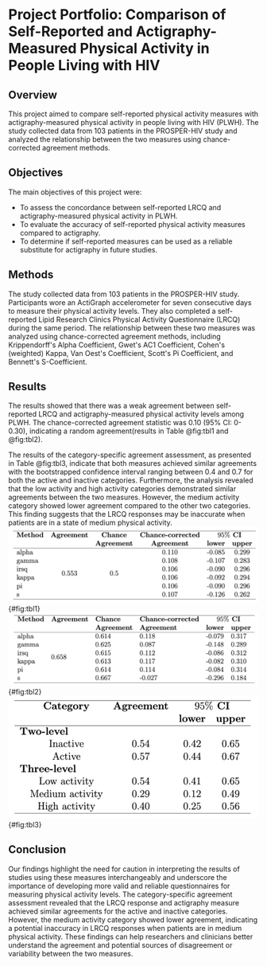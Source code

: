 # Project Portfolio: Comparison of Self-Reported and Actigraphy-Measured Physical Activity in People Living with HIV

## Overview
This project aimed to compare self-reported physical activity measures with actigraphy-measured physical activity in people living with HIV (PLWH). The study collected data from 103 patients in the PROSPER-HIV study and analyzed the relationship between the two measures using chance-corrected agreement methods. 

## Objectives
The main objectives of this project were:
- To assess the concordance between self-reported LRCQ and actigraphy-measured physical activity in PLWH.
- To evaluate the accuracy of self-reported physical activity measures compared to actigraphy.
- To determine if self-reported measures can be used as a reliable substitute for actigraphy in future studies.

## Methods
The study collected data from 103 patients in the PROSPER-HIV study. Participants wore an ActiGraph accelerometer for seven consecutive days to measure their physical activity levels. They also completed a self-reported Lipid Research Clinics Physical Activity Questionnaire (LRCQ) during the same period. The relationship between these two measures was analyzed using chance-corrected agreement methods, including Krippendorff's Alpha Coefficient, Gwet's AC1 Coefficient, Cohen's (weighted) Kappa, Van Oest's Coefficient, Scott's Pi Coefficient, and Bennett's S-Coefficient.

## Results
The results showed that there was a weak agreement between self-reported LRCQ and actigraphy-measured physical activity levels among PLWH. The chance-corrected agreement statistic was 0.10 (95% CI: 0-0.30), indicating a random agreement(results in Table @fig:tbl1 and @fig:tbl2). 

The results of the category-specific agreement assessment, as presented in Table @fig:tbl3, indicate that both measures achieved similar agreements with the bootstrapped confidence interval ranging between 0.4 and 0.7 for both the active and inactive categories. Furthermore, the analysis revealed that the low activity and high activity categories demonstrated similar agreements between the two measures. However, the medium activity category showed lower agreement compared to the other two categories. This finding suggests that the LRCQ responses may be inaccurate when patients are in a state of medium physical activity.
![](tbl1.png){#fig:tbl1}
![](tbl2.png){#fig:tbl2}
![](tbl3.png){#fig:tbl3}

## Conclusion
Our findings highlight the need for caution in interpreting the results of studies using these measures interchangeably and underscore the importance of developing more valid and reliable questionnaires for measuring physical activity levels. The category-specific agreement assessment revealed that the LRCQ response and actigraphy measure achieved similar agreements for the active and inactive categories. However, the medium activity category showed lower agreement, indicating a potential inaccuracy in LRCQ responses when patients are in medium physical activity. These findings can help researchers and clinicians better understand the agreement and potential sources of disagreement or variability between the two measures.
